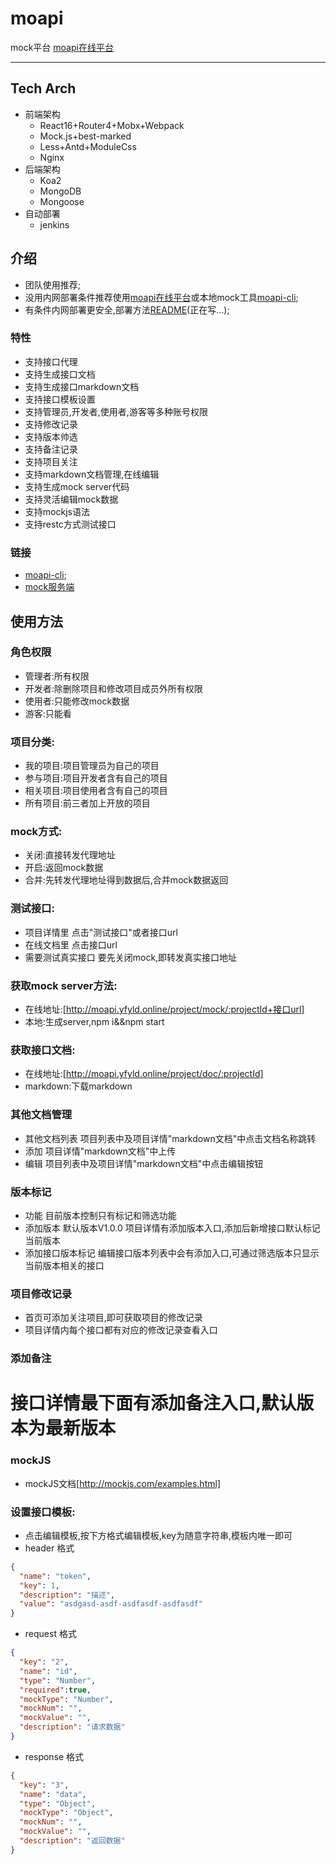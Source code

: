 # moapi
mock平台 [moapi在线平台](http://moapi.yfyld.online)

----
## Tech Arch
* 前端架构
  - React16+Router4+Mobx+Webpack
  - Mock.js+best-marked
  - Less+Antd+ModuleCss
  - Nginx
* 后端架构
  - Koa2
  - MongoDB
  - Mongoose
* 自动部署
  - jenkins

## 介绍
* 团队使用推荐;
* 没用内网部署条件推荐使用[moapi在线平台](http://moapi.yfyld.online)或本地mock工具[moapi-cli](https://www.npmjs.com/package/moapi-cli);
* 有条件内网部署更安全,部署方法[README](http://moapi.yfyld.online)(正在写...);

### 特性
* 支持接口代理
* 支持生成接口文档
* 支持生成接口markdown文档
* 支持接口模板设置
* 支持管理员,开发者,使用者,游客等多种账号权限
* 支持修改记录
* 支持版本帅选
* 支持备注记录
* 支持项目关注
* 支持markdown文档管理,在线编辑
* 支持生成mock server代码
* 支持灵活编辑mock数据
* 支持mockjs语法
* 支持restc方式测试接口

### 链接
* [moapi-cli](https://www.npmjs.com/package/moapi-cli);
* [mock服务端](https://github.com/yuhonyon/moapi-server)

## 使用方法

### 角色权限
* 管理者:所有权限
* 开发者:除删除项目和修改项目成员外所有权限
* 使用者:只能修改mock数据
* 游客:只能看

### 项目分类:
* 我的项目:项目管理员为自己的项目
* 参与项目:项目开发者含有自己的项目
* 相关项目:项目使用者含有自己的项目
* 所有项目:前三者加上开放的项目


### mock方式:
* 关闭:直接转发代理地址
* 开启:返回mock数据
* 合并:先转发代理地址得到数据后,合并mock数据返回

### 测试接口:
* 项目详情里 点击"测试接口"或者接口url
* 在线文档里 点击接口url
* 需要测试真实接口 要先关闭mock,即转发真实接口地址

### 获取mock server方法:
* 在线地址:[http://moapi.yfyld.online/project/mock/:projectId+接口url]
* 本地:生成server,npm i&&npm start

### 获取接口文档:
* 在线地址:[http://moapi.yfyld.online/project/doc/:projectId]
* markdown:下载markdown

### 其他文档管理
* 其他文档列表 项目列表中及项目详情"markdown文档"中点击文档名称跳转
* 添加 项目详情"markdown文档"中上传
* 编辑 项目列表中及项目详情"markdown文档"中点击编辑按钮


### 版本标记
* 功能 目前版本控制只有标记和筛选功能
* 添加版本 默认版本V1.0.0  项目详情有添加版本入口,添加后新增接口默认标记当前版本
* 添加接口版本标记 编辑接口版本列表中会有添加入口,可通过筛选版本只显示当前版本相关的接口

### 项目修改记录
* 首页可添加关注项目,即可获取项目的修改记录
* 项目详情内每个接口都有对应的修改记录查看入口

### 添加备注
# 接口详情最下面有添加备注入口,默认版本为最新版本

### mockJS
* mockJS文档[http://mockjs.com/examples.html]

### 设置接口模板:
* 点击编辑模板,按下方格式编辑模板,key为随意字符串,模板内唯一即可
* header 格式
```json
{
  "name": "token",
  "key": 1,
  "description": "描述",
  "value": "asdgasd-asdf-asdfasdf-asdfasdf"
}
```
* request 格式
```json
{
  "key": "2",
  "name": "id",
  "type": "Number",
  "required":true,
  "mockType": "Number",
  "mockNum": "",
  "mockValue": "",
  "description": "请求数据"
}
```
* response 格式
```json
{
  "key": "3",
  "name": "data",
  "type": "Object",
  "mockType": "Object",
  "mockNum": "",
  "mockValue": "",
  "description": "返回数据"
}
```
